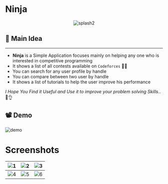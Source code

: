 # Ninja
<div align="center" height="300px">
    
 ![splash2](https://user-images.githubusercontent.com/88500194/184496913-70295661-73ca-4c2d-8ebc-d9d1889a68a2.png)

</div>

## 🚀 Main Idea
---------------
- <b>Ninja</b>  is a Simple Application focuses mainly on helping any one who is interested in competitive programming
- It shows a list of all contests available on ```Codeforces``` 👏😄
- You can search for any user profile by handle
- You can compare between two user by handle
- It shows a list of tutorials to help the user improve his performance

_I Hope You Find it Useful and Use it to improve your problem solving Skills_..📢👌 

## 📽 Demo
![demo](https://user-images.githubusercontent.com/88500194/184498923-22969657-3942-4844-aa4e-bcaa8b7d1455.gif)

# Screenshots

| ![1](https://user-images.githubusercontent.com/88500194/184465658-556b2cbb-ce5a-4cbf-a9ac-986209346dd3.jpg) | ![2](https://user-images.githubusercontent.com/88500194/184465675-85f175a1-d059-46ca-82db-a1189317b65f.jpg) | ![3](https://user-images.githubusercontent.com/88500194/184465680-8c485e16-310f-40f5-bde6-b98c06f468dc.jpg) |
| ---------------------------------------------- | -------------------------------------------- | ------------------------------------------- |
| ![4](https://user-images.githubusercontent.com/88500194/184465701-f33cde17-a8d1-4cc2-a0e6-f65c513ab655.jpg) | ![5](https://user-images.githubusercontent.com/88500194/184465707-109cb3ac-8392-49d5-ac0b-026d394e60a6.jpg) | ![6](https://user-images.githubusercontent.com/88500194/184465753-02055023-a66c-4b92-b328-26c1368e3a38.jpg) |












